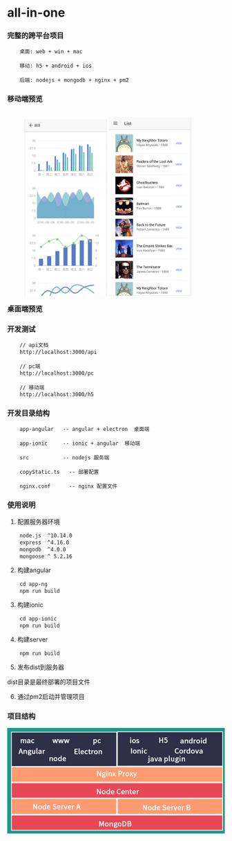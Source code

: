 # all-in-one

### 完整的跨平台项目

```  
    桌面: web + win + mac

    移动: h5 + android + ios

    后端: nodejs + mongodb + nginx + pm2

```

### 移动端预览

<figure style="float: left">
    <img src="https://github.com/guobin211/all-in-one/blob/master/images/h5-chart.png" width="45%">
    <img src="https://github.com/guobin211/all-in-one/blob/master/images/h5-list.png" width="45%">
</figure>

### 桌面端预览


### 开发测试

``` 
    // api文档
    http://localhost:3000/api

    // pc端
    http://localhost:3000/pc

    // 移动端
    http://localhost:3000/h5

```

### 开发目录结构

```
    app-angular   -- angular + electron  桌面端
      
    app-ionic     -- ionic + angular  移动端
      
    src           -- nodejs 服务端

    copyStatic.ts   -- 部署配置

    nginx.conf      -- nginx 配置文件

```      

### 使用说明

1. 配置服务器环境

```
    node.js  ^10.14.0
    express  ^4.16.0
    mongodb  ^4.0.0
    mongoose ^ 5.2.16

```
    
2. 构建angular

```
    cd app-ng
    npm run build
```

3. 构建ionic

```
    cd app-ionic
    npm run build
```

4. 构建server

```
    npm run build
```

5. 发布dist到服务器

dist目录是最终部署的项目文件

6. 通过pm2启动并管理项目


### 项目结构

[![Fram-Design](https://github.com/guobin211/all-in-one/blob/master/images/fram.jpg)](https://github.com/guobin211/all-in-one)



